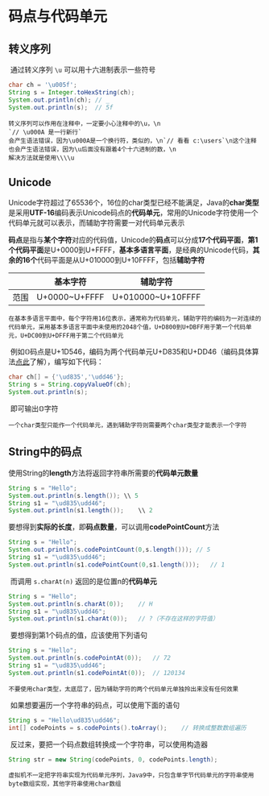 # 码点与代码单元



## 转义序列

​	通过转义序列 `\u` 可以用十六进制表示一些符号

```java
char ch = '\u005f';
String s = Integer.toHexString(ch);
System.out.println(ch);	// _
System.out.println(s);	// 5f
```

```warning
转义序列可以作用在注释中，一定要小心注释中的\u，\n
`// \u000A 是一行新行`
会产生语法错误，因为\u000A是一个换行符，类似的，\n`// 看看 c:\users`\n这个注释
也会产生语法错误，因为\u后面没有跟着4个十六进制的数，\n
解决方法就是使用\\\\u
```



## Unicode

​	Unicode字符超过了65536个，16位的char类型已经不能满足，Java的**char类型**是采用**UTF-16**编码表示Unicode码点的**代码单元**，常用的Unicode字符使用一个代码单元就可以表示，而辅助字符需要一对代码单元表示

​	**码点**是指与**某个字符**对应的代码值，Unicode的**码点**可以分成**17个代码平面**，**第1个代码平面**是U+0000到U+FFFF，**基本多语言平面**，是经典的Unicode代码，**其余的16个**代码平面是从U+010000到U+10FFFF，包括**辅助字符**

|      | 基本字符      | 辅助字符          |
| ---- | ------------- | ----------------- |
| 范围 | U+0000~U+FFFF | U+010000~U+10FFFF |

```note
在基本多语言平面中，每个字符用16位表示，通常称为代码单元，辅助字符的编码为一对连续的代码单元，采用基本多语言平面中未使用的2048个值，U+D800到U+DBFF用于第一个代码单元，U+DC00到U+DFFF用于第二个代码单元
```

​	例如𝕆码点是U+1D546，编码为两个代码单元U+D835和U+DD46（编码具体算法[点此](https://www.rfc-editor.org/rfc/rfc2781)了解），编写如下代码：

```java
char ch[] = {'\ud835','\udd46'};
String s = String.copyValueOf(ch);
System.out.println(s);
```

​	即可输出𝕆字符

```tip
一个char类型只能作一个代码单元，遇到辅助字符则需要两个char类型才能表示一个字符
```



## String中的码点

​	使用String的**length**方法将返回字符串所需要的**代码单元数量**

```java
String s = "Hello";
System.out.println(s.length());	\\ 5
String s1 = "\ud835\udd46";
System.out.println(s1.length());	\\ 2
```

​	要想得到**实际的长度**，即**码点数量**，可以调用**codePointCount**方法

```java
String s = "Hello";
System.out.println(s.codePointCount(0,s.length()));	// 5
String s1 = "\ud835\udd46";
System.out.println(s1.codePointCount(0,s1.length()));	// 1
```

​	而调用 `s.charAt(n)` 返回的是位置n的**代码单元**

```java
String s = "Hello";
System.out.println(s.charAt(0));	// H
String s1 = "\ud835\udd46";
System.out.println(s1.charAt(0));	// ?（不存在这样的字符值）
```

​	要想得到第1个码点的值，应该使用下列语句

```java
String s = "Hello";
System.out.println(s.codePointAt(0));	// 72
String s1 = "\ud835\udd46";
System.out.println(s1.codePointAt(0));	// 120134
```

```note
不要使用char类型，太底层了，因为辅助字符的两个代码单元单独拎出来没有任何效果
```

​	如果想要遍历一个字符串的码点，可以使用下面的语句

```java
String s = "Hello\ud835\udd46";
int[] codePoints = s.codePoints().toArray();    // 转换成整数数组遍历
```

​	反过来，要把一个码点数组转换成一个字符串，可以使用构造器

```java
String str = new String(codePoints, 0, codePoints.length);
```

```tip
虚拟机不一定把字符串实现为代码单元序列，Java9中，只包含单字节代码单元的字符串使用byte数组实现，其他字符串使用char数组
```

